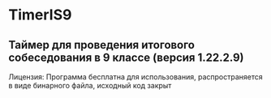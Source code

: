 # TimerIS9
Таймер для проведения итогового собеседования в 9 классе (версия 1.22.2.9)
----------
Лицензия: Программа бесплатна для использования, распространяется в виде бинарного файла, исходный код закрыт
